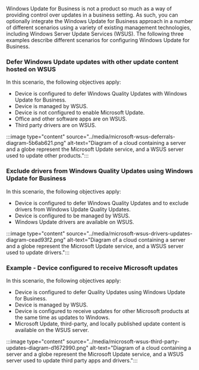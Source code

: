 Windows Update for Business is not a product so much as a way of providing control over updates in a business setting. As such, you can optionally integrate the Windows Update for Business approach in a number of different scenarios using a variety of existing management technologies, including Windows Server Update Services (WSUS). The following three examples describe different scenarios for configuring Windows Update for Business.

### Defer Windows Update updates with other update content hosted on WSUS

In this scenario, the following objectives apply:

 -  Device is configured to defer Windows Quality Updates with Windows Update for Business.
 -  Device is managed by WSUS.
 -  Device is not configured to enable Microsoft Update.
 -  Office and other software apps are on WSUS.
 -  Third party drivers are on WSUS.

:::image type="content" source="../media/microsoft-wsus-deferrals-diagram-5b6ab621.png" alt-text="Diagram of a cloud containing a server and a globe represent the Microsoft Update service, and a WSUS server used to update other products.":::


### Exclude drivers from Windows Quality Updates using Windows Update for Business

In this scenario, the following objectives apply:

 -  Device is configured to defer Windows Quality Updates and to exclude drivers from Windows Update Quality Updates.
 -  Device is configured to be managed by WSUS.
 -  Windows Update drivers are available on WSUS.

:::image type="content" source="../media/microsoft-wsus-drivers-updates-diagram-cead93f2.png" alt-text="Diagram of a cloud containing a server and a globe represent the Microsoft Update service, and a WSUS server used to update drivers.":::


### Example - Device configured to receive Microsoft updates

In this scenario, the following objectives apply:

 -  Device is configured to defer Quality Updates using Windows Update for Business.
 -  Device is managed by WSUS.
 -  Device is configured to receive updates for other Microsoft products at the same time as updates to Windows.
 -  Microsoft Update, third-party, and locally published update content is available on the WSUS server.

:::image type="content" source="../media/microsoft-wsus-third-party-updates-diagram-d1672990.png" alt-text="Diagram of a cloud containing a server and a globe represent the Microsoft Update service, and a WSUS server used to update third party apps and drivers.":::
